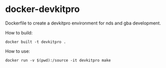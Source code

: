# docker-devkitpro
Dockerfile to create a devkitpro environment for nds and gba development.

How to build:

    docker built -t devkitpro .

How to use:

    docker run -v $(pwd):/source -it devkitpro make
